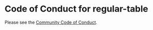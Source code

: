 # Code of Conduct for regular-table

Please see the [Community Code of Conduct](https://www.finos.org/code-of-conduct).
